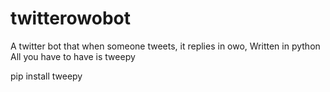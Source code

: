 # twitterowobot
A twitter bot that when someone tweets, it replies in owo, Written in python
All you have to have is tweepy

pip install tweepy
